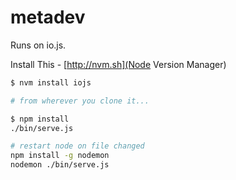 # metadev

Runs on io.js.

Install This - [http://nvm.sh](Node Version Manager)

```bash
$ nvm install iojs

# from wherever you clone it...

$ npm install
./bin/serve.js

# restart node on file changed
npm install -g nodemon
nodemon ./bin/serve.js
```
